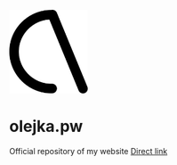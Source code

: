 <img height="150px" src="assets/icons/favB.svg" alt="Olejka logo"></img>
# olejka.pw
 Official repository of my website
 <a href="https://olejka.pw/">Direct link</a>
